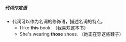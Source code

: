 ##### 代词作定语
- 代词可以作为名词的修饰语，描述名词的特点。
	- I like **this** book. （我喜欢这本书）
	- She's wearing **those** shoes. （她正在穿这些鞋子）
